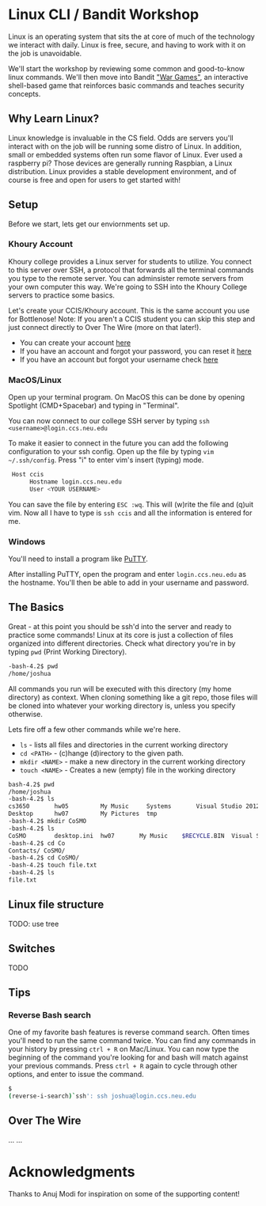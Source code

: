 # Linux CLI / Bandit Workshop

Linux is an operating system that sits the at core of much of the technology we interact with daily. Linux is free, secure, and having to work with it on the job is unavoidable.

We'll start the workshop by reviewing some common and good-to-know linux commands.  We'll then move into Bandit ["War Games"](http://overthewire.org/wargames/bandit/), an interactive shell-based game that reinforces basic commands and teaches security concepts.

## Why Learn Linux?

Linux knowledge is invaluable in the CS field. Odds are servers you'll interact with on the job will be running some distro of Linux. In addition, small or embedded systems often run some flavor of Linux.  Ever used a raspberry pi? Those devices are generally running Raspbian, a Linux distribution.  Linux provides a stable development environment, and of course is free and open for users to get started with!

## Setup 

Before we start, lets get our enviornments set up.

### Khoury Account

Khoury college provides a Linux server for students to utilize. You connect to this server over SSH, a protocol that forwards all the terminal commands you type to the remote server.  You can adminsister remote servers from your own computer this way.  We're going to SSH into the Khoury College servers to practice some basics.

Let's create your CCIS/Khoury account. This is the same account you use for Bottlenose!  Note: If you aren't a CCIS student you can skip this step and just connect directly to Over The Wire (more on that later!).

* You can create your account [here](https://www.khoury.northeastern.edu/systems/getting-started/)
* If you have an account and forgot your password, you can reset it [here](https://my.ccs.neu.edu/forgot/password)
* If you have an account but forgot your username check [here](https://my.ccs.neu.edu/forgot/username)


### MacOS/Linux

Open up your terminal program. On MacOS this can be done by opening Spotlight (CMD+Spacebar) and typing in "Terminal". 

You can now connect to our college SSH server by typing 
`ssh <username>@login.ccs.neu.edu`

To make it easier to connect in the future you can add the following configuration to your ssh config. Open up the file by typing `vim ~/.ssh/config`.  Press "i" to enter vim's insert (typing) mode.
```bash
 Host ccis
      Hostname login.ccs.neu.edu
      User <YOUR USERNAME>

```
You can save the file by entering `ESC :wq`.  This will (w)rite the file and (q)uit vim. Now all I have to type is `ssh ccis` and all the information is entered for me.

### Windows

You'll need to install a program like [PuTTY](https://bit.ly/2pV44Vj). 

After installing PuTTY, open the program and enter `login.ccs.neu.edu` as the hostname. You'll then be able to add in your username and password.

## The Basics

Great - at this point you should be ssh'd into the server and ready to practice some commands!  Linux at its core is just a collection of files organized into different directories. Check what directory you're in by typing `pwd` (Print Working Directory).

```bash
-bash-4.2$ pwd
/home/joshua
```

All commands you run will be executed with this directory (my home directory) as context.  When cloning something like a git repo, those files will be cloned into whatever your working directory is, unless you specify otherwise.

Lets fire off a few other commands while we're here.
* `ls` - lists all files and directories in the current working directory
* `cd <PATH>` - (c)hange (d)irectory to the given path. 
* `mkdir <NAME>` - make a new directory in the current working directory
* `touch <NAME>` - Creates a new (empty) file in the working directory

```bash
bash-4.2$ pwd
/home/joshua
-bash-4.2$ ls
cs3650       hw05         My Music     Systems       Visual Studio 2012
Desktop      hw07         My Pictures  tmp
-bash-4.2$ mkdir CoSMO
-bash-4.2$ ls
CoSMO        desktop.ini  hw07       My Music    $RECYCLE.BIN  Visual Studio 2008
-bash-4.2$ cd Co
Contacts/ CoSMO/
-bash-4.2$ cd CoSMO/
-bash-4.2$ touch file.txt
-bash-4.2$ ls
file.txt
```

 

## Linux file structure

TODO: use tree

## Switches

TODO


## Tips

### Reverse Bash search 

One of my favorite bash features is reverse command search.  Often times you'll need to run the same command twice. You can find any commands in your history by pressing `ctrl + R` on Mac/Linux. You can now type the beginning of the command you're looking for and bash will match against your previous commands.  Press `ctrl + R` again to cycle through other options, and enter to issue the command. 

```bash
$ 
(reverse-i-search)`ssh': ssh joshua@login.ccs.neu.edu
```

## Over The Wire

...
...

# Acknowledgments

Thanks to Anuj Modi for inspiration on some of the supporting content!
